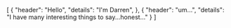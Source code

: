 [
  {
    "header": "Hello",
    "details": "I'm Darren",
  },
  {
    "header": "um...",
    "details": "I have many interesting things to say...honest..."
  }
]
